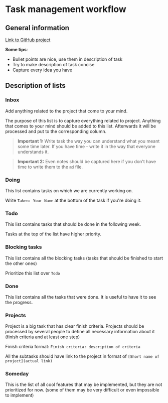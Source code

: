 # Task management workflow

## General information

[Link to GitHub project](https://github.com/InnoSWP/syntax-tree-visualization/projects/1?fullscreen=true)

<!-- Insert image of workflow -->

**Some tips**:
- Bullet points are nice, use them in description of task
- Try to make description of task concise
- Capture every idea you have

## Description of lists

### Inbox

Add anything related to the project that come to your mind.

The purpose of this list is to capture everything related to project. Anything that
comes to your mind should be added to this list. Afterwards it will be
processed and put to the corresponding column.

> **Important 1:** Write task the way you can understand what you meant some time
later. If you have time - write it in the way that everyone understands it.

> **Important 2:** Even notes should be captured here if you don't have
> time to write them to the `md` file.

### Doing

This list contains tasks on which we are currently working on.

Write `Taken: Your Name` at the bottom of the task if you're doing it.

### Todo

This list contains tasks that should be done in the following week.

Tasks at the top of the list have higher priority.

### Blocking tasks

This list contains all the blocking tasks (tasks that should be finished
to start the other ones)

Prioritize this list over `Todo`

### Done

This list contains all the tasks that were done. It is useful to have it
to see the progress.

### Projects

Project is a big task that has clear finish criteria. Projects should be
processed by several people to define all necessary information about it
(finish criteria and at least one step)

Finish criteria format: `Finish criteria: description of criteria`

All the subtasks should have link to the project in format of
`[Short name of project](actual link)`

### Someday

This is the list of all cool features that may be implemented, but they are not prioritized for now.
(some of them may be very difficult or even impossible to implement)
